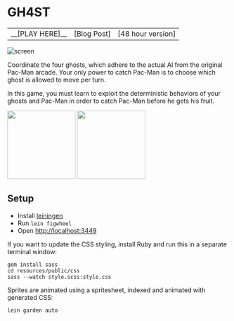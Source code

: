 # GH4ST

 <table><tr>
<td>__[PLAY HERE]__</td>
<td>[Blog Post]</td>
<td>[48 hour version]</td>
</tr></table>

[PLAY HERE]:http://shaunlebron.github.io/gh4st
[Blog Post]:http://ludumdare.com/compo/2015/08/30/pac-man-ghost-a-i-puzzle/
[48 hour version]:https://github.com/shaunlebron/ld33-gh4st

![screen](http://i.imgur.com/pNLEb3e.png)

Coordinate the four ghosts, which adhere to the actual AI from the original
Pac-Man arcade. Your only power to catch Pac-Man is to choose which ghost is
allowed to move per turn.

In this game, you must learn to exploit the deterministic behaviors of your
ghosts and Pac-Man in order to catch Pac-Man before he gets his fruit.

<img src="http://fat.gfycat.com/JaggedFrailBarebirdbat.gif" height=155px> <img src="http://fat.gfycat.com/BeneficialHonoredCattle.gif" height=155px>

## Setup

- Install [leiningen](http://leiningen.org/)
- Run `lein figwheel`
- Open <http://localhost:3449>

If you want to update the CSS styling, install Ruby and run this in a separate
terminal window:

```
gem install sass
cd resources/public/css
sass --watch style.scss:style.css
```

Sprites are animated using a spritesheet, indexed and animated with generated
CSS:

```
lein garden auto
```
